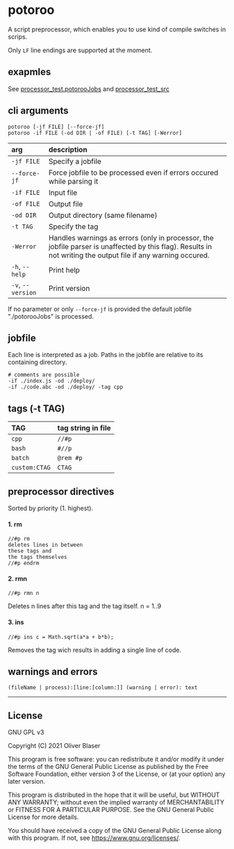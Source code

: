 ﻿# potoroo

A script preprocessor, which enables you to use kind of compile switches in scrips.

Only `LF` line endings are supported at the moment.

## exapmles

See [processor_test.potorooJobs](./test/system/processor_test.potorooJobs) and [processor_test_src](./test/system/processor_test_src)

## cli arguments

```
potoroo [-jf FILE] [--force-jf]
potoroo -if FILE (-od DIR | -of FILE) [-t TAG] [-Werror]
```

| arg | description |
|:---|:---|
| `-jf FILE` | Specify a jobfile |
| `--force-jf` | Force jobfile to be processed even if errors occured while parsing it |
| `-if FILE` | Input file |
| `-of FILE` | Output file |
| `-od DIR` | Output directory (same filename) |
| `-t TAG` | Specify the tag |
| `-Werror` | Handles warnings as errors (only in processor, the jobfile parser is unaffected by this flag). Results in not writing the output file if any warning occured. |
| `-h`, `--help` | Print help |
| `-v`, `--version` | Print version |

If no parameter or only `--force-jf` is provided the default jobfile "./potorooJobs" is processed.


## jobfile

Each line is interpreted as a job. Paths in the jobfile are relative to its containing directory.

```
# comments are possible
-if ./index.js -od ./deploy/
-if ./code.abc -od ./deploy/ -tag cpp
```


## tags (-t TAG)

| TAG | tag string in file |
|:---|:---|
| `cpp` | `//#p` |
| `bash` | `#//p` |
| `batch` | `@rem #p` |
| `custom:CTAG` | `CTAG` |


## preprocessor directives

Sorted by priority (1. highest).

#### 1. rm
```
//#p rm
deletes lines in between
these tags and
the tags themselves
//#p endrm
```

#### 2. rmn
```
//#p rmn n
```
Deletes n lines after this tag and the tag itself. n = 1..9

#### 3. ins
```
//#p ins c = Math.sqrt(a*a + b*b);
```
Removes the tag wich results in adding a single line of code.

## warnings and errors
```
(fileName | process):[line:[column:]] (warning | error): text
```

---

## License

GNU GPL v3

Copyright (C) 2021  Oliver Blaser

This program is free software: you can redistribute it and/or modify
it under the terms of the GNU General Public License as published by
the Free Software Foundation, either version 3 of the License, or
(at your option) any later version.

This program is distributed in the hope that it will be useful,
but WITHOUT ANY WARRANTY; without even the implied warranty of
MERCHANTABILITY or FITNESS FOR A PARTICULAR PURPOSE.  See the
GNU General Public License for more details.

You should have received a copy of the GNU General Public License
along with this program.  If not, see <https://www.gnu.org/licenses/>.
